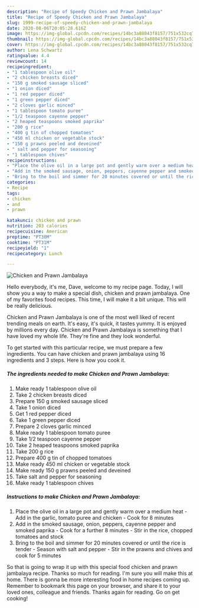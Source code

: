 ```yaml
---
description: "Recipe of Speedy Chicken and Prawn Jambalaya"
title: "Recipe of Speedy Chicken and Prawn Jambalaya"
slug: 1999-recipe-of-speedy-chicken-and-prawn-jambalaya
date: 2020-08-06T20:05:28.616Z
image: https://img-global.cpcdn.com/recipes/14bc3a88043f8157/751x532cq70/chicken-and-prawn-jambalaya-recipe-main-photo.jpg
thumbnail: https://img-global.cpcdn.com/recipes/14bc3a88043f8157/751x532cq70/chicken-and-prawn-jambalaya-recipe-main-photo.jpg
cover: https://img-global.cpcdn.com/recipes/14bc3a88043f8157/751x532cq70/chicken-and-prawn-jambalaya-recipe-main-photo.jpg
author: Lena Schwartz
ratingvalue: 4.4
reviewcount: 14
recipeingredient:
- "1 tablespoon olive oil"
- "2 chicken breasts diced"
- "150 g smoked sausage sliced"
- "1 onion diced"
- "1 red pepper diced"
- "1 green pepper diced"
- "2 cloves garlic minced"
- "1 tablespoon tomato puree"
- "1/2 teaspoon cayenne pepper"
- "2 heaped teaspoons smoked paprika"
- "200 g rice"
- "400 g tin of chopped tomatoes"
- "450 ml chicken or vegetable stock"
- "150 g prawns peeled and deveined"
- " salt and pepper for seasoning"
- "1 tablespoon chives"
recipeinstructions:
- "Place the olive oil in a large pot and gently warm over a medium heat Add in the garlic, tomato puree and chicken Cook for 8 minutes"
- "Add in the smoked sausage, onion, peppers, cayenne pepper and smoked paprika Cook for a further 8 minutes Stir in the rice, chopped tomatoes and stock"
- "Bring to the boil and simmer for 20 minutes covered or until the rice is tender Season with salt and pepper Stir in the prawns and chives and cook for 5 minutes"
categories:
- Recipe
tags:
- chicken
- and
- prawn

katakunci: chicken and prawn 
nutrition: 203 calories
recipecuisine: American
preptime: "PT30M"
cooktime: "PT31M"
recipeyield: "1"
recipecategory: Lunch

---
```



![Chicken and Prawn Jambalaya](https://img-global.cpcdn.com/recipes/14bc3a88043f8157/751x532cq70/chicken-and-prawn-jambalaya-recipe-main-photo.jpg)

Hello everybody, it's me, Dave, welcome to my recipe page. Today, I will show you a way to make a special dish, chicken and prawn jambalaya. One of my favorites food recipes. This time, I will make it a bit unique. This will be really delicious.

Chicken and Prawn Jambalaya is one of the most well liked of recent trending meals on earth. It's easy, it's quick, it tastes yummy. It is enjoyed by millions every day. Chicken and Prawn Jambalaya is something that I have loved my whole life. They're fine and they look wonderful.




To get started with this particular recipe, we must prepare a few ingredients. You can have chicken and prawn jambalaya using 16 ingredients and 3 steps. Here is how you cook it.

<!--inarticleads1-->

##### The ingredients needed to make Chicken and Prawn Jambalaya:

1. Make ready 1 tablespoon olive oil
1. Take 2 chicken breasts diced
1. Prepare 150 g smoked sausage sliced
1. Take 1 onion diced
1. Get 1 red pepper diced
1. Take 1 green pepper diced
1. Prepare 2 cloves garlic minced
1. Make ready 1 tablespoon tomato puree
1. Take 1/2 teaspoon cayenne pepper
1. Take 2 heaped teaspoons smoked paprika
1. Take 200 g rice
1. Prepare 400 g tin of chopped tomatoes
1. Make ready 450 ml chicken or vegetable stock
1. Make ready 150 g prawns peeled and deveined
1. Take  salt and pepper for seasoning
1. Make ready 1 tablespoon chives




<!--inarticleads2-->

##### Instructions to make Chicken and Prawn Jambalaya:

1. Place the olive oil in a large pot and gently warm over a medium heat - Add in the garlic, tomato puree and chicken - Cook for 8 minutes
1. Add in the smoked sausage, onion, peppers, cayenne pepper and smoked paprika - Cook for a further 8 minutes - Stir in the rice, chopped tomatoes and stock
1. Bring to the boil and simmer for 20 minutes covered or until the rice is tender - Season with salt and pepper - Stir in the prawns and chives and cook for 5 minutes




So that is going to wrap it up with this special food chicken and prawn jambalaya recipe. Thanks so much for reading. I'm sure you will make this at home. There is gonna be more interesting food in home recipes coming up. Remember to bookmark this page on your browser, and share it to your loved ones, colleague and friends. Thanks again for reading. Go on get cooking!
